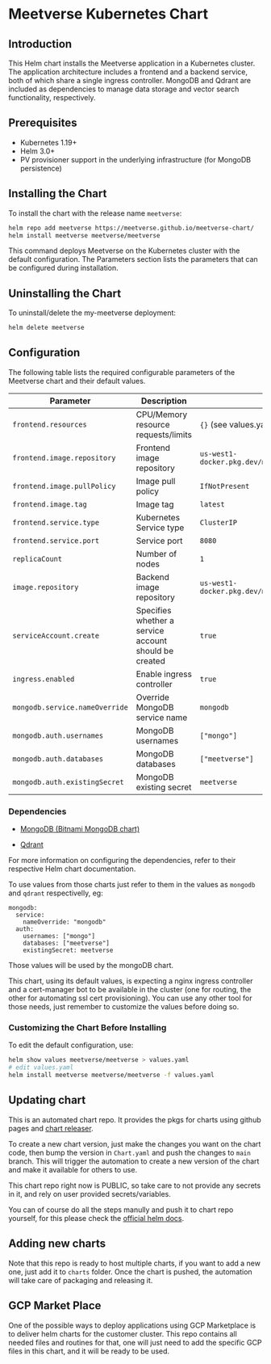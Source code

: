 # Meetverse Kubernetes Chart

## Introduction
This Helm chart installs the Meetverse application in a Kubernetes cluster. The application architecture includes a frontend and a backend service, both of which share a single ingress controller. MongoDB and Qdrant are included as dependencies to manage data storage and vector search functionality, respectively.

## Prerequisites
- Kubernetes 1.19+
- Helm 3.0+
- PV provisioner support in the underlying infrastructure (for MongoDB persistence)

## Installing the Chart
To install the chart with the release name `meetverse`:

```bash
helm repo add meetverse https://meetverse.github.io/meetverse-chart/
helm install meetverse meetverse/meetverse
```

This command deploys Meetverse on the Kubernetes cluster with the default configuration. 
The Parameters section lists the parameters that can be configured during installation.

## Uninstalling the Chart
To uninstall/delete the my-meetverse deployment:

```bash
helm delete meetverse
```

## Configuration
The following table lists the required configurable parameters of the Meetverse chart and their default values.


| Parameter                     | Description                                   | Default                                                    |
|-------------------------------|-----------------------------------------------|------------------------------------------------------------|
| `frontend.resources`          | CPU/Memory resource requests/limits           | `{}` (see values.yaml)                                     |
| `frontend.image.repository`   | Frontend image repository                     | `us-west1-docker.pkg.dev/meetversetest/meetverse/web`      |
| `frontend.image.pullPolicy`   | Image pull policy                             | `IfNotPresent`                                             |
| `frontend.image.tag`          | Image tag                                     | `latest`                                                   |
| `frontend.service.type`       | Kubernetes Service type                       | `ClusterIP`                                                |
| `frontend.service.port`       | Service port                                  | `8080`                                                     |
| `replicaCount`                | Number of nodes                               | `1`                                                        |
| `image.repository`            | Backend image repository                      | `us-west1-docker.pkg.dev/meetversetest/meetverse/api`      |
| `serviceAccount.create`       | Specifies whether a service account should be created | `true`                        |
| `ingress.enabled`             | Enable ingress controller                     | `true`                                                     |
| `mongodb.service.nameOverride`| Override MongoDB service name                 | `mongodb`                                                  |
| `mongodb.auth.usernames`      | MongoDB usernames                             | `["mongo"]`                                                |
| `mongodb.auth.databases`      | MongoDB databases                             | `["meetverse"]`                                            |
| `mongodb.auth.existingSecret` | MongoDB existing secret                       | `meetverse`                                                |



### Dependencies

- [MongoDB (Bitnami MongoDB chart)](https://github.com/bitnami/charts/tree/main/bitnami/mongodb)

- [Qdrant](https://github.com/qdrant/qdrant-helm)

For more information on configuring the dependencies, refer to their respective Helm chart documentation. 

To use values from those charts just refer to them in the values as `mongodb` and `qdrant` respectivelly, eg:

```
mongodb:
  service:
    nameOverride: "mongodb"
  auth:
    usernames: ["mongo"]
    databases: ["meetverse"]
    existingSecret: meetverse
```

Those values will be used by the mongoDB chart.

This chart, using its default values, is expecting a nginx ingress controller and a cert-manager bot to be available in the cluster (one for routing, the 
other for automating ssl cert provisioning). You can use any other tool for those needs, just remember to customize the values before doing so.



### Customizing the Chart Before Installing

To edit the default configuration, use:

```bash
helm show values meetverse/meetverse > values.yaml
# edit values.yaml
helm install meetverse meetverse/meetverse -f values.yaml
```

## Updating chart

This is an automated chart repo. It provides the pkgs for charts using github pages and [chart releaser](https://github.com/helm/chart-releaser).

To create a new chart version, just make the changes you want on the chart code, then bump the version in ``Chart.yaml`` and push the changes to ``main`` branch. 
This will trigger the automation to create a new version of the chart and make it available for others to use.

This chart repo right now is PUBLIC, so take care to not provide any secrets in it, and rely on user provided secrets/variables.

You can of course do all the steps manully and push it to chart repo yourself, for this please check the [official helm docs](https://helm.sh/docs/).

## Adding new charts

Note that this repo is ready to host multiple charts, if you want to add a new one, just add it to `charts` folder. Once the chart is pushed, the automation will take care
of packaging and releasing it.

## GCP Market Place

One of the possible ways to deploy applications using GCP Marketplace is to deliver helm charts for the customer cluster. This repo contains all needed files and 
routines for that, one will just need to add the specific GCP files in this chart, and it will be ready to be used.
